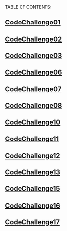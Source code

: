 TABLE OF CONTENTS:


## [CodeChallenge01](python/401CodeChallenge/CodeChallenge01)
## [CodeChallenge02](python/401CodeChallenge/CodeChallenge02)
## [CodeChallenge03](python/401CodeChallenge/CodeChallenge03)
## [CodeChallenge06](python/401CodeChallenge/CodeChallenge06/README.md)
## [CodeChallenge07](python/401CodeChallenge/CodeChallenge07/README.md)
## [CodeChallenge08](python/401CodeChallenge/CodeChallenge08/README.md)
## [CodeChallenge10](python/401CodeChallenge/CodeChallenge10/README.md)
## [CodeChallenge11](python/401CodeChallenge/CodeChallenge11/README.md)

## [CodeChallenge12](python/401CodeChallenge/CodeChallenge12/README.md)
## [CodeChallenge13](python/401CodeChallenge/CodeChallenge13/README.md)
## [CodeChallenge15](python/401CodeChallenge/CodeChallenge15/README.md)
## [CodeChallenge16](python/401CodeChallenge/CodeChallenge16/README.md)
## [CodeChallenge17](python/401CodeChallenge/CodeChallenge17/README.md)
